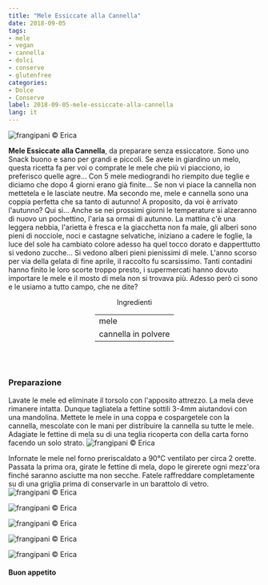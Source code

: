 ```yaml
---
title: "Mele Essiccate alla Cannella"
date: 2018-09-05
tags:
- mele
- vegan
- cannella
- dolci
- conserve
- glutenfree
categories:
- Dolce
- Conserve
label: 2018-09-05-mele-essiccate-alla-cannella
lang: it 
---
```

![](header.jpg "frangipani © Erica")

**Mele Essiccate alla Cannella**, da preparare senza essiccatore. Sono uno Snack buono e sano per grandi e piccoli. Se avete in giardino un melo, questa ricetta fa per voi o comprate le mele che più vi piacciono, io preferisco quelle agre... Con 5 mele mediograndi ho riempito due teglie e diciamo che dopo 4 giorni erano già finite... Se non vi piace la cannella non mettetela e le lasciate neutre. Ma secondo me, mele e cannella sono una coppia perfetta che sa tanto di autunno! A proposito, da voi è arrivato l'autunno? Qui si... Anche se nei prossimi giorni le temperature si alzeranno di nuovo un pochettino, l'aria sa ormai di autunno. La mattina c'è una leggera nebbia, l'arietta è fresca e la giacchetta non fa male, gli alberi sono pieni di nocciole, noci e castagne selvatiche, iniziano a cadere le foglie, la luce del sole ha cambiato colore adesso ha quel tocco dorato e dapperttutto si vedono zucche... Si vedono alberi pieni pienissimi di mele. L'anno scorso per via della gelata di fine aprile, il raccolto fu scarsissimo. Tanti contadini hanno finito le loro scorte troppo presto, i supermercati hanno dovuto importare le mele e il mosto di mela non si trovava più. Adesso però ci sono e le usiamo a tutto campo, che ne dite?

<div id="wrapper" style="text-align: center">
  <div id="yourdiv" style="display: inline-block;">
    <div class="ingredients" itemscope itemtype="http://schema.org/Recipe">
      <span itemprop="name" style="display:none;">Mele Essiccate alla Cannella</span>
      <span itemprop="recipeCategory" style="display:none;">Dolce</span>
      <img itemprop="image" style="display:none;" class="ignore-gallery-item" src="header.jpeg"/>
      <span itemprop="author" style="display:none;">Erica Raiano</span>
      <span itemprop="description" style="display:none;">Mele Essiccate alla Cannella, da preparare senza essiccatore. Sono uno Snack buono e sano per grandi e piccoli.</span>
      <div class="ingredients-title">Ingredienti</div>
      <table>
        <tbody>
          </tr>
          <tr itemprop="recipeIngredient">
            <td>mele</td>
          </tr>
          <tr itemprop="recipeIngredient">
            <td>cannella in polvere</td>
          </tr>
          <tr>
        </tbody>
      </table>
      <br></br>
    </div>
  </div>
</div>


<h3>
  <font color="grey">
    <i class="fa-solid fa-gears"></i>
  </font> Preparazione
</h3>

Lavate le mele ed eliminate il torsolo con l'apposito attrezzo. La mela deve rimanere intatta. Dunque tagliatela a fettine sottili 3-4mm aiutandovi con una mandolina. Mettete le mele in una coppa e cospargetele con la cannella, mescolate con le mani per distribuire la cannella su tutte le mele. Adagiate le fettine di mela su di una teglia ricoperta con della carta forno facendo un solo strato.
![](teglia.jpg "frangipani © Erica")

Infornate le mele nel forno preriscaldato a 90°C ventilato per circa 2 orette. Passata la prima ora, girate le fettine di mela, dopo le girerete ogni mezz'ora finché saranno asciutte ma non secche. Fatele raffreddare completamente su di una griglia prima di conservarle in un barattolo di vetro.
![](risultato1.jpg "frangipani © Erica")

![](risultato2.jpg "frangipani © Erica")

![](risultato3.jpg "frangipani © Erica")

![](risultato4.jpg "frangipani © Erica")

![](risultato5.jpg "frangipani © Erica")

<h4>Buon appetito
  <font color="red">
    <i class="fa-regular fa-face-smile"></i>
  </font>
</h4>